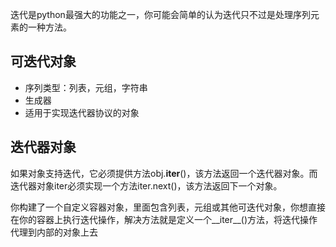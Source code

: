迭代是python最强大的功能之一，你可能会简单的认为迭代只不过是处理序列元素的一种方法。
## 可迭代对象
- 序列类型：列表，元组，字符串
- 生成器
- 适用于实现迭代器协议的对象
## 迭代器对象
如果对象支持迭代，它必须提供方法obj.__iter__()，该方法返回一个迭代器对象。而迭代器对象iter必须实现一个方法iter.next()，该方法返回下一个对象。

你构建了一个自定义容器对象，里面包含列表，元组或其他可迭代对象，你想直接在你的容器上执行迭代操作，解决方法就是定义一个__iter__()方法，将迭代操作代理到内部的对象上去
